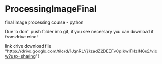# ProcessingImageFinal
final image processing course - python 

Due to don't push folder into git, if you see necessary you can download it from drive mine!

link drive download file "https://drive.google.com/file/d/1JqnRLYjKzadZ2DEEFvCpIkwIFNzIN6u2/view?usp=sharing"!
